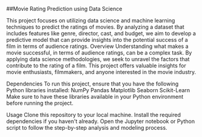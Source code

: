 ##Movie Rating Prediction using Data Science


This project focuses on utilizing data science and machine learning techniques to predict the ratings of movies. By analyzing a dataset that includes features like genre, director, cast, and budget, we aim to develop a predictive model that can provide insights into the potential success of a film in terms of audience ratings. Overview Understanding what makes a movie successful, in terms of audience ratings, can be a complex task. By applying data science methodologies, we seek to unravel the factors that contribute to the rating of a film. This project offers valuable insights for movie enthusiasts, filmmakers, and anyone interested in the movie industry.

Dependencies To run this project, ensure that you have the following Python libraries installed: NumPy Pandas Matplotlib Seaborn Scikit-Learn Make sure to have these libraries available in your Python environment before running the project.

Usage Clone this repository to your local machine. Install the required dependencies if you haven't already. Open the Jupyter notebook or Python script to follow the step-by-step analysis and modeling process.
